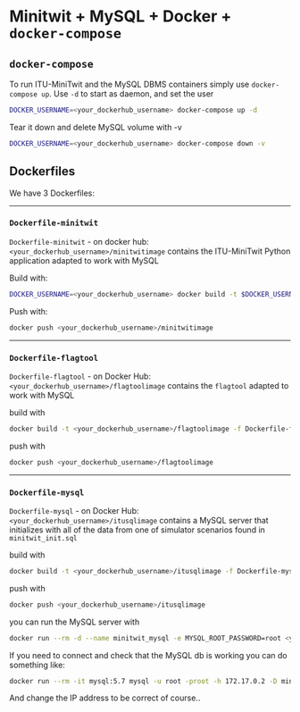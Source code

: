 # Minitwit + MySQL + Docker + `docker-compose`

## `docker-compose`

To run ITU-MiniTwit and the MySQL DBMS containers simply use `docker-compose up`.
Use `-d` to start as daemon, and set the user

```bash
DOCKER_USERNAME=<your_dockerhub_username> docker-compose up -d
```

Tear it down and delete MySQL volume with -v

```bash
DOCKER_USERNAME=<your_dockerhub_username> docker-compose down -v
```

## Dockerfiles

We have 3 Dockerfiles:

---

### `Dockerfile-minitwit`
`Dockerfile-minitwit` - on docker hub: ` <your_dockerhub_username>/minitwitimage`
contains the ITU-MiniTwit Python application adapted to work with MySQL

Build with:

```bash
DOCKER_USERNAME=<your_dockerhub_username> docker build -t $DOCKER_USERNAME/minitwitimage -f Dockerfile-minitwit .
```

Push with:

```bash
docker push <your_dockerhub_username>/minitwitimage
```

---
### `Dockerfile-flagtool`

`Dockerfile-flagtool` - on Docker Hub: ` <your_dockerhub_username>/flagtoolimage`
contains the `flagtool` adapted to work with MySQL

build with
```bash
docker build -t <your_dockerhub_username>/flagtoolimage -f Dockerfile-flagtool .
```

push with
```bash
docker push <your_dockerhub_username>/flagtoolimage
```

---
### `Dockerfile-mysql`

`Dockerfile-mysql` - on Docker Hub: ` <your_dockerhub_username>/itusqlimage`
contains a MySQL server that initializes with all of the data from one of simulator scenarios found in `minitwit_init.sql`

build with
```bash
docker build -t <your_dockerhub_username>/itusqlimage -f Dockerfile-mysql .
```

push with
```bash
docker push <your_dockerhub_username>/itusqlimage
```

you can run the MySQL server with
```bash
docker run --rm -d --name minitwit_mysql -e MYSQL_ROOT_PASSWORD=root <your_dockerhub_username>/itusqlimage
```

If you need to connect and check that the MySQL db is working you can do something like:

```bash
docker run --rm -it mysql:5.7 mysql -u root -proot -h 172.17.0.2 -D minitwit
```
And change the IP address to be correct of course..
